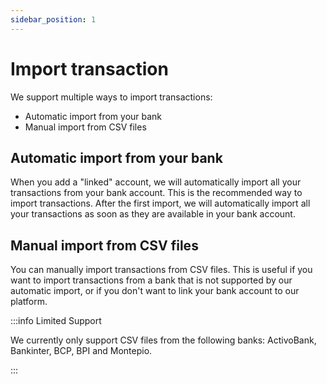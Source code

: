 ```yaml
---
sidebar_position: 1
---
```


# Import transaction

We support multiple ways to import transactions:

- Automatic import from your bank
- Manual import from CSV files

## Automatic import from your bank

When you add a "linked" account, we will automatically import all your transactions from your bank account. This is the recommended way to import transactions.
After the first import, we will automatically import all your transactions as soon as they are available in your bank account.

## Manual import from CSV files

You can manually import transactions from CSV files. This is useful if you want to import transactions from a bank that is not supported by our automatic import, or if you don't want to link your bank account to our platform.

:::info Limited Support

We currently only support CSV files from the following banks: ActivoBank, Bankinter, BCP, BPI and Montepio.

:::
